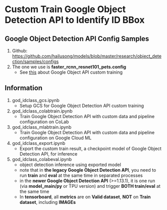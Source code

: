 # Custom Train Google Object Detection API to Identify ID BBox

## Google Object Detection API Config Samples
1. Github: https://github.com/hailusong/models/blob/master/research/object_detection/samples/configs
2. The one we use is **faster_rcnn_resnet101_pets.config**
    - See [this](https://gitlab.com/hailusong/openhack-ml-2018/blob/master/arctiq-ml-2018/readme.MD#the-how-to-train-in-details) about Google Object API custom training

## Information
1. god_idclass_gcs.ipynb
    - Setup GCS for Google Object Detection API custom training
2. god_idclass_colabtrain.ipynb
    - Train Google Object Detection API with custom data and pipeline configuration on CoLab
3. god_idclass_mlabtrain.ipynb
    - Train Google Object Detection API with custom data and pipeline configuration on Google Cloud ML
4. god_idclass_export.ipynb
    - Export the custom train result, a checkpoint model of Google Object Detection API, for inference
5. god_idclass_colabeval.ipynb
    - object detection inference using exported model
    - note that in **the legacy Google Object Detection API**, you need to run **train** and **eval** at the same time in separated processes
    - in the **newer Google Object Detection API** (>=1.13.1), it is one run (via **model_main/py** or TPU version) and trigger **BOTH train/eval** at the same time
    - In **tensorboard**, all **metrics** are on **Valid dataset**, **NOT** on **Train dataset**, including **IMAGEs**
